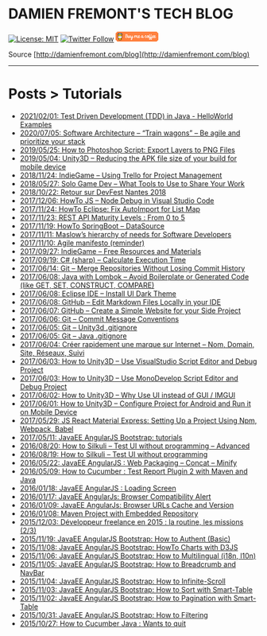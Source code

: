 DAMIEN FREMONT'S TECH BLOG
=====================

[![License: MIT](https://img.shields.io/badge/License-MIT-yellow.svg)](https://opensource.org/licenses/MIT)
[![Twitter Follow](https://img.shields.io/twitter/follow/Damien_Fremont?style=social)](https://twitter.com/Damien_Fremont)
[!["Buy Me A Coffee"](./docs/buymeacoffee-20.png)](https://www.buymeacoffee.com/damienfremont)

Source [http://damienfremont.com/blog](http://damienfremont.com/blog)

---

# Posts > Tutorials
- [2021/02/01: Test Driven Development (TDD) in Java - HelloWorld Examples](20210201-test-tdd-java-helloworld-examples)
- [2020/07/05: Software Architecture – “Train wagons” – Be agile and prioritize your stack](20200705-design-train-wagons-be-agile-and-prioritize-your-stack)
- [2019/05/25: How to Photoshop Script: Export Layers to PNG Files](20190525-photoshop-script-export-layers-to-png)
- [2019/05/04: Unity3D – Reducing the APK file size of your build for mobile device](20190504-unity3d-reducing-apk-size-for-mobile)
- [2018/11/24: IndieGame – Using Trello for Project Management](20181124-gamedev-trello-for-project-management)
- [2018/05/27: Solo Game Dev – What Tools to Use to Share Your Work](20180527-gamedev-tools-to-share-your-work)
- [2018/10/22: Retour sur DevFest Nantes 2018](20181022-devfest-nantes-2018-retours)
- [2017/12/06: HowTo JS – Node Debug in Visual Studio Code](20171206-js-node-debug-visualstudiocode)
- [2017/11/24: HowTo Eclipse: Fix AutoImport for List Map](20171124-eclipse-ide-fix-autoimport-config)
- [2017/11/23: REST API Maturity Levels : From 0 to 5](20171123-rest-api-maturity-levels-from-0-to-5)
- [2017/11/19: HowTo SpringBoot – DataSource](20171119-springboot-datasource)
- [2017/11/11: Maslow’s hierarchy of needs for Software Developers](20171111-dev-maslow-pyramid)
- [2017/11/10: Agile manifesto (reminder)](20171110-agile-manifesto-reminder)
- [2017/09/27: IndieGame – Free Resources and Materials](20170927-indiegame-free-resources-and-materials)
- [2017/09/19: C# (sharp) – Calculate Execution Time](20170919-c-sharp-calculate-execution-time)
- [2017/06/14: Git – Merge Repositories Without Losing Commit History](20170614-git-merge-repositories-without-losing-commit-history)
- [2017/06/08: Java with Lombok – Avoid Boilerplate or Generated Code (like GET, SET, CONSTRUCT, COMPARE)](20170610-java-with-lombok-avoid-boilerplate-or-generated-code)
- [2017/06/08: Eclipse IDE – Install UI Dark Theme](20170609-eclipse-ide-install-ui-dark-theme)
- [2017/06/08: GitHub – Edit Markdown Files Locally in your IDE](20170608-github-edit-markdown-files-locally)
- [2017/06/07: GitHub – Create a Simple Website for your Side Project](20170607-github-create-simple-website)
- [2017/06/06: Git – Commit Message Conventions](20170606-git-commit-message-conventions)
- [2017/06/05: Git – Unity3d .gitignore](20170605-git-unity3d-gitignore)
- [2017/06/05: Git – Java .gitignore](20170605-git-java-gitignore)
- [2017/06/04: Créer rapidement une marque sur Internet – Nom, Domain, Site, Réseaux, Suivi](20170604-job-creer-rapidement-une-marque-sur-internet)
- [2017/06/03: How to Unity3D – Use VisualStudio Script Editor and Debug Project](20170603-unity3d-use-visualstudio-script-editor-and-debug)
- [2017/06/03: How to Unity3D – Use MonoDevelop Script Editor and Debug Project](20170603-unity3d-use-monodevelop-script-editor-and-debug)
- [2017/06/02: How to Unity3D – Why Use UI instead of GUI / IMGUI](20170602-unity3d-use-ui-instead-of-gui-or-imgui)
- [2017/06/01: How to Unity3D – Configure Project for Android and Run it on Mobile Device](20170601-unity3d-configure-project-for-android-and-run-it)
- [2017/05/29: JS React Material Express: Setting Up a Project Using Npm, Webpack, Babel](20170529-js-react-material-express-setting_up_a_project)
- [2017/05/11: JavaEE AngularJS Bootstrap: tutorials](20170511-javaee-angularjs-bootstrap-tutorials)
- [2016/08/20: How to Silkuli – Test UI without programming – Advanced](20160820-test-silkuli-ide-advanced)
- [2016/08/19: How to Silkuli – Test UI without programming](20160819-test-silkuli-ide)
- [2016/05/22: JavaEE AngularJS : Web Packaging – Concat – Minify](20160522-javaee-angularjs-webpackaging_min_single_file)
- [2016/05/09: How to Cucumber : Test Report Plugin 2 with Maven and Java](20160509-test-cucumber_plugin_reporting_2)
- [2016/01/18: JavaEE AngularJS : Loading Screen](20160118-javaee-angularjs-loading_screen)
- [2016/01/17: JavaEE AngularJs: Browser Compatibility Alert](20160117-javaee-angularjs-browser_compatibility_alert)
- [2016/01/09: JavaEE AngularJs: Browser URLs Cache and Version](20160109-javaee-angularjs-browser_url_version_cache)
- [2016/01/08: Maven Project with Embedded Repository](20160108-maven-project_embedded_repo)
- [2015/12/03: Développeur freelance en 2015 : la routine, les missions (2/3)](20151203-job-freelance_2-3)
- [2015/11/19: JavaEE AngularJS Bootstrap: How to Authent (Basic)](20151119-javaee-angularjs-bootstrap-auth_basic)
- [2015/11/08: JavaEE AngularJS Bootstrap: HowTo Charts with D3JS](20151108-javaee-angularjs-bootstrap-charts_d3js)
- [2015/11/06: JavaEE AngularJS Bootstrap: How to Multilingual (i18n, l10n)](20151106-javaee-angularjs-bootstrap-multilingual-i18n-l10n)
- [2015/11/05: JavaEE AngularJS Bootstrap: How to Breadcrumb and NavBar](20151105-javaee-angularjs-bootstrap-breadcrumb)
- [2015/11/04: JavaEE AngularJS Bootstrap: How to Infinite-Scroll](20151104-javaee-angularjs-bootstrap-infinite_scroll)
- [2015/11/03: JavaEE AngularJS Bootstrap: How to Sort with Smart-Table](20151103-javaee-angularjs-bootstrap-sort)
- [2015/11/02: JavaEE AngularJS Bootstrap: How to Pagination with Smart-Table](20151102-javaee-angularjs-bootstrap-pagination)
- [2015/10/31: JavaEE AngularJS Bootstrap: How to Filtering](20151031-javaee-angularjs-bootstrap-filter)
- [2015/10/27: How to Cucumber Java : Wants to quit](20151027-test-cucumber-wants_to_quit)
